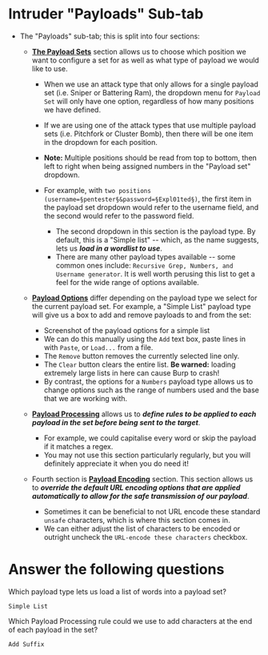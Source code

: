 # Intruder "Payloads" Sub-tab

- The "Payloads" sub-tab; this is split into four sections:

  - **<ins>The Payload Sets</ins>** section allows us to choose which position we want to configure a set for as well as what type of payload we would like to use.

    - When we use an attack type that only allows for a single payload set (i.e. Sniper or Battering Ram), the dropdown menu for `Payload Set` will only have one option, regardless of how many positions we have defined.
    - If we are using one of the attack types that use multiple payload sets (i.e. Pitchfork or Cluster Bomb), then there will be one item in the dropdown for each position.
    - **Note:** Multiple positions should be read from top to bottom, then left to right when being assigned numbers in the "Payload set" dropdown. 
    - For example, with `two positions (username=§pentester§&password=§Expl01ted§)`, the first item in the payload set dropdown would refer to the username field, and the second would refer to the password field.

      - The second dropdown in this section is the payload type. By default, this is a "Simple list" -- which, as the name suggests, lets us ***load in a wordlist to use***. 
      - There are many other payload types available -- some common ones include: `Recursive Grep, Numbers, and Username generator`. It is well worth perusing this list to get a feel for the wide range of options available.
  
  - **<ins>Payload Options</ins>** differ depending on the payload type we select for the current payload set. For example, a "Simple List" payload type will give us a box to add and remove payloads to and from the set:
    - Screenshot of the payload options for a simple list
    - We can do this manually using the `Add` text box, paste lines in with `Paste`, or `Load...` from a file. 
    - The `Remove` button removes the currently selected line only. 
    - The `Clear` button clears the entire list. **Be warned:** loading extremely large lists in here can cause Burp to crash!
    - By contrast, the options for a `Numbers` payload type allows us to change options such as the range of numbers used and the base that we are working with.

  - **<ins>Payload Processing</ins>** allows us to ***define rules to be applied to each payload in the set before being sent to the target***. 
    
    - For example, we could capitalise every word or skip the payload if it matches a regex. 
    - You may not use this section particularly regularly, but you will definitely appreciate it when you do need it!

  - Fourth section is **<ins>Payload Encoding</ins>** section. This section allows us to ***override the default URL encoding options that are applied automatically to allow for the safe transmission of our payload***. 
    
    - Sometimes it can be beneficial to not URL encode these standard `unsafe` characters, which is where this section comes in. 
    - We can either adjust the list of characters to be encoded or outright uncheck the `URL-encode these characters` checkbox. 


# Answer the following questions


Which payload type lets us load a list of words into a payload set?
```
Simple List
```
Which Payload Processing rule could we use to add characters at the end of each payload in the set?
```
Add Suffix
```
